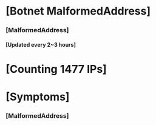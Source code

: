 # [Botnet MalformedAddress]
### [MalformedAddress]
#### [Updated every 2~3 hours]

# [Counting 1477 IPs]

# [Symptoms] 
###   [MalformedAddress]
